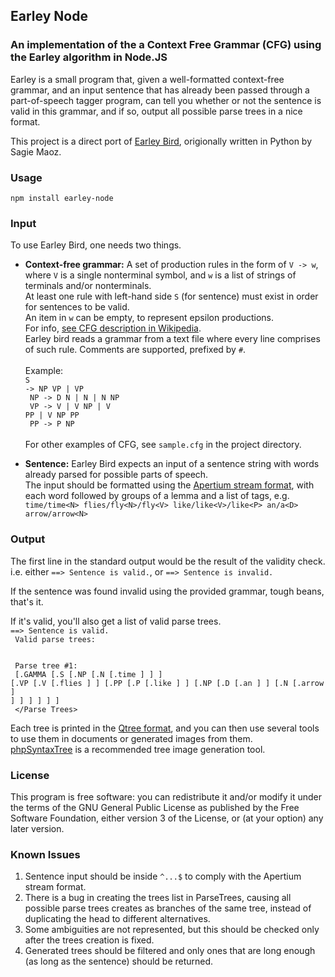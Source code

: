 ## Earley Node

### An implementation of the a Context Free Grammar (CFG) using the Earley algorithm in Node.JS

Earley is a small program that, given a well-formatted context-free grammar, and an input sentence that has already been passed through a part-of-speech tagger program, can tell you whether or not the sentence is valid in this grammar, and if so, output all possible parse trees in a nice format.

This project is a direct port of [Earley Bird](https://github.com/n0nick/earley_bird), origionally written in Python by Sagie Maoz.


### Usage

```npm install earley-node```


### Input

To use Earley Bird, one needs two things.

* __Context-free grammar:__  A set of production rules in the form of ``V -> w``, where ``V`` is a single nonterminal symbol, and ``w`` is a list of strings of terminals and/or nonterminals.<br/>
At least one rule with left-hand side ``S`` (for sentence) must exist in order for sentences to be valid.<br/>
An item in ``w`` can be empty, to represent epsilon productions.<br/>
For info, [see CFG description in Wikipedia](http://en.wikipedia.org/wiki/Context-free_grammar).<br/>
Earley bird reads a grammar from a text file where every line comprises of such rule. Comments are supported, prefixed by ``#``.<br/><br/>
Example:<br/>
<code>S -> NP VP | VP<br/>
NP -> D N | N | N NP<br/>
VP -> V | V NP | V PP | V NP PP<br/>
PP -> P NP
</code><br/><br/>
For other examples of CFG, see ``sample.cfg`` in the project directory.

* __Sentence:__ Earley Bird expects an input of a sentence string with words already parsed for possible parts of speech.<br/>
The input should be formatted using the [Apertium stream format](http://wiki.apertium.org/wiki/Apertium_stream_format), with each word followed by groups of a lemma and a list of tags, e.g.<br/>
```time/time<N> flies/fly<N>/fly<V> like/like<V>/like<P> an/a<D> arrow/arrow<N>```

### Output

The first line in the standard output would be the result of the validity check. i.e. either ```==> Sentence is valid.```, or ```==> Sentence is invalid.```

If the sentence was found invalid using the provided grammar, tough beans, that's it.

If it's valid, you'll also get a list of valid parse trees.<br/>
<code>==> Sentence is valid.<br/>
Valid parse trees:<br/>
<Parse Trees><br/>
Parse tree #1:<br/>
[.GAMMA [.S [.NP [.N [.time ] ] ] [.VP [.V [.flies ] ] [.PP [.P [.like ] ] [.NP [.D [.an ] ] [.N [.arrow ] ] ] ] ] ] ]<br/>
</Parse Trees></code>

Each tree is printed in the [Qtree format](http://www.ling.upenn.edu/advice/latex/qtree/), and you can then use several tools to use them in documents or generated images from them.<br/>
[phpSyntaxTree](http://www.ironcreek.net/phpsyntaxtree/) is a recommended tree image generation tool.

### License

This program is free software: you can redistribute it and/or modify it under the terms of the GNU General Public License as published by the Free Software Foundation, either version 3 of the License, or (at your option) any later version.

### Known Issues

1. Sentence input should be inside ``^...$`` to comply with the Apertium stream format.
1. There is a bug in creating the trees list in ParseTrees, causing all possible parse trees creates as branches of the same tree, instead of duplicating the head to different alternatives.
1. Some ambiguities are not represented, but this should be checked only after the trees creation is fixed.
1. Generated trees should be filtered and only ones that are long enough (as long as the sentence) should be returned.
